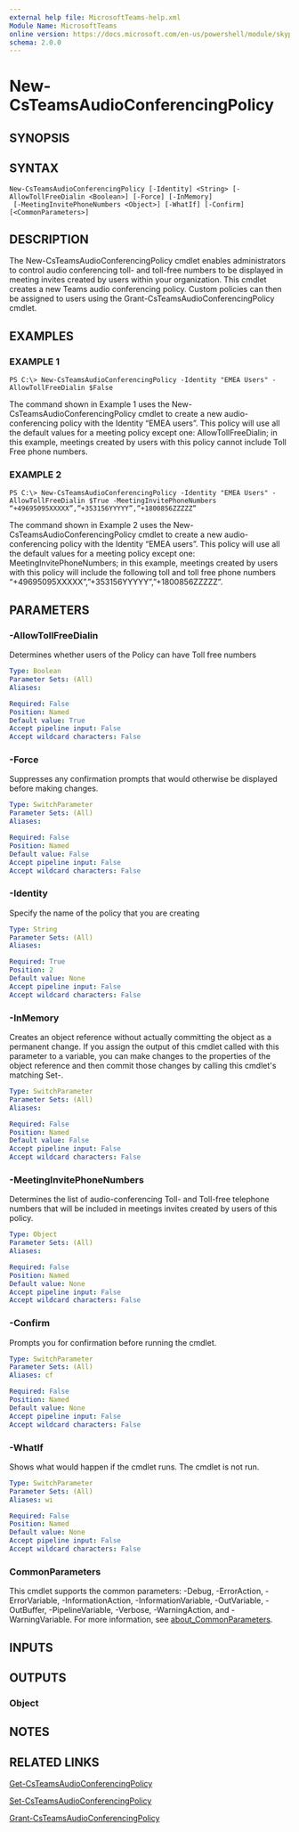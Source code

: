 ```yaml
---
external help file: MicrosoftTeams-help.xml
Module Name: MicrosoftTeams
online version: https://docs.microsoft.com/en-us/powershell/module/skype/new-csteamsaudioconferencingpolicy
schema: 2.0.0
---
```


# New-CsTeamsAudioConferencingPolicy

## SYNOPSIS

## SYNTAX

```
New-CsTeamsAudioConferencingPolicy [-Identity] <String> [-AllowTollFreeDialin <Boolean>] [-Force] [-InMemory]
 [-MeetingInvitePhoneNumbers <Object>] [-WhatIf] [-Confirm] [<CommonParameters>]
```

## DESCRIPTION
The New-CsTeamsAudioConferencingPolicy cmdlet enables administrators to control audio conferencing toll- and toll-free numbers to be displayed in meeting invites created by users within your organization. This cmdlet creates a new Teams audio conferencing policy. Custom policies can then be assigned to users using the Grant-CsTeamsAudioConferencingPolicy cmdlet.

## EXAMPLES

### EXAMPLE 1
```
PS C:\> New-CsTeamsAudioConferencingPolicy -Identity "EMEA Users" -AllowTollFreeDialin $False
```

The command shown in Example 1 uses the New-CsTeamsAudioConferencingPolicy cmdlet to create a new audio-conferencing policy with the Identity “EMEA users”. This policy will use all the default values for a meeting policy except one: AllowTollFreeDialin; in this example, meetings created by users with this policy cannot include Toll Free phone numbers.

### EXAMPLE 2
```
PS C:\> New-CsTeamsAudioConferencingPolicy -Identity "EMEA Users" -AllowTollFreeDialin $True -MeetingInvitePhoneNumbers “+49695095XXXXX”,”+353156YYYYY”,”+1800856ZZZZZ”
```

The command shown in Example 2 uses the New-CsTeamsAudioConferencingPolicy cmdlet to create a new audio-conferencing policy with the Identity “EMEA users”. This policy will use all the default values for a meeting policy except one: MeetingInvitePhoneNumbers; in this example, meetings created by users with this policy will include the following toll and toll free phone numbers “+49695095XXXXX”,”+353156YYYYY”,”+1800856ZZZZZ”.

## PARAMETERS

### -AllowTollFreeDialin
Determines whether users of the Policy can have Toll free numbers

```yaml
Type: Boolean
Parameter Sets: (All)
Aliases:

Required: False
Position: Named
Default value: True
Accept pipeline input: False
Accept wildcard characters: False
```

### -Force
Suppresses any confirmation prompts that would otherwise be displayed before making changes.

```yaml
Type: SwitchParameter
Parameter Sets: (All)
Aliases:

Required: False
Position: Named
Default value: False
Accept pipeline input: False
Accept wildcard characters: False
```

### -Identity
Specify the name of the policy that you are creating

```yaml
Type: String
Parameter Sets: (All)
Aliases:

Required: True
Position: 2
Default value: None
Accept pipeline input: False
Accept wildcard characters: False
```

### -InMemory
Creates an object reference without actually committing the object as a permanent change. If you assign the output of this cmdlet called with this parameter to a variable, you can make changes to the properties of the object reference and then commit those changes by calling this cmdlet's matching Set-<cmdlet>.

```yaml
Type: SwitchParameter
Parameter Sets: (All)
Aliases:

Required: False
Position: Named
Default value: False
Accept pipeline input: False
Accept wildcard characters: False
```

### -MeetingInvitePhoneNumbers
Determines the list of audio-conferencing Toll- and Toll-free telephone numbers that will be included in meetings invites created by users of this policy.

```yaml
Type: Object
Parameter Sets: (All)
Aliases:

Required: False
Position: Named
Default value: None
Accept pipeline input: False
Accept wildcard characters: False
```

### -Confirm
Prompts you for confirmation before running the cmdlet.

```yaml
Type: SwitchParameter
Parameter Sets: (All)
Aliases: cf

Required: False
Position: Named
Default value: None
Accept pipeline input: False
Accept wildcard characters: False
```

### -WhatIf
Shows what would happen if the cmdlet runs.
The cmdlet is not run.

```yaml
Type: SwitchParameter
Parameter Sets: (All)
Aliases: wi

Required: False
Position: Named
Default value: None
Accept pipeline input: False
Accept wildcard characters: False
```

### CommonParameters
This cmdlet supports the common parameters: -Debug, -ErrorAction, -ErrorVariable, -InformationAction, -InformationVariable, -OutVariable, -OutBuffer, -PipelineVariable, -Verbose, -WarningAction, and -WarningVariable. For more information, see [about_CommonParameters](https://go.microsoft.com/fwlink/?LinkID=113216).

## INPUTS

## OUTPUTS

### Object
## NOTES

## RELATED LINKS

[Get-CsTeamsAudioConferencingPolicy](Get-CsTeamsAudioConferencingPolicy.md)

[Set-CsTeamsAudioConferencingPolicy](Set-CsTeamsAudioConferencingPolicy.md)

[Grant-CsTeamsAudioConferencingPolicy](Grant-CsTeamsAudioConferencingPolicy.md)


